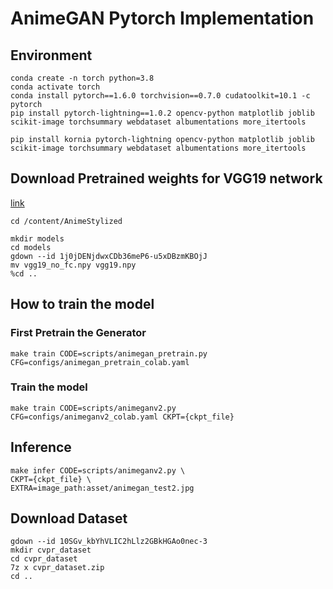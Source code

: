# AnimeGAN Pytorch Implementation

## Environment
```
conda create -n torch python=3.8
conda activate torch
conda install pytorch==1.6.0 torchvision==0.7.0 cudatoolkit=10.1 -c pytorch
pip install pytorch-lightning==1.0.2 opencv-python matplotlib joblib scikit-image torchsummary webdataset albumentations more_itertools

pip install kornia pytorch-lightning opencv-python matplotlib joblib scikit-image torchsummary webdataset albumentations more_itertools 
```

## Download Pretrained weights for VGG19 network
[link](https://drive.google.com/u/0/uc?id=1j0jDENjdwxCDb36meP6-u5xDBzmKBOjJ&export=download)
```
cd /content/AnimeStylized

mkdir models
cd models
gdown --id 1j0jDENjdwxCDb36meP6-u5xDBzmKBOjJ
mv vgg19_no_fc.npy vgg19.npy
%cd ..
```

## How to train the model 

### First Pretrain the Generator
```
make train CODE=scripts/animegan_pretrain.py CFG=configs/animegan_pretrain_colab.yaml
```

### Train the model 
```
make train CODE=scripts/animeganv2.py CFG=configs/animeganv2_colab.yaml CKPT={ckpt_file}
```

## Inference
```
make infer CODE=scripts/animeganv2.py \
CKPT={ckpt_file} \
EXTRA=image_path:asset/animegan_test2.jpg 
```

## Download Dataset
```
gdown --id 10SGv_kbYhVLIC2hLlz2GBkHGAo0nec-3
mkdir cvpr_dataset
cd cvpr_dataset
7z x cvpr_dataset.zip 
cd ..
```